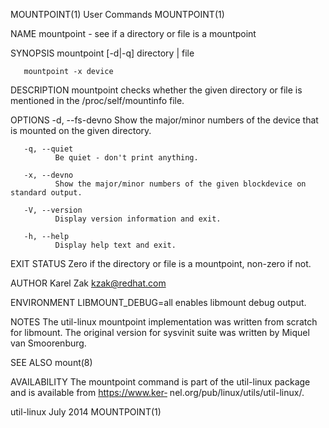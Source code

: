 MOUNTPOINT(1)                                User Commands                               MOUNTPOINT(1)

NAME
       mountpoint - see if a directory or file is a mountpoint

SYNOPSIS
       mountpoint [-d|-q] directory | file

       mountpoint -x device

DESCRIPTION
       mountpoint  checks whether the given directory or file is mentioned in the /proc/self/mountinfo
       file.

OPTIONS
       -d, --fs-devno
              Show the major/minor numbers of the device that is mounted on the given directory.

       -q, --quiet
              Be quiet - don't print anything.

       -x, --devno
              Show the major/minor numbers of the given blockdevice on standard output.

       -V, --version
              Display version information and exit.

       -h, --help
              Display help text and exit.

EXIT STATUS
       Zero if the directory or file is a mountpoint, non-zero if not.

AUTHOR
       Karel Zak <kzak@redhat.com>

ENVIRONMENT
       LIBMOUNT_DEBUG=all
              enables libmount debug output.

NOTES
       The util-linux mountpoint implementation was written from scratch for libmount.   The  original
       version for sysvinit suite was written by Miquel van Smoorenburg.

SEE ALSO
       mount(8)

AVAILABILITY
       The mountpoint command is part of the util-linux package and is available from https://www.ker‐
       nel.org/pub/linux/utils/util-linux/.

util-linux                                     July 2014                                 MOUNTPOINT(1)
